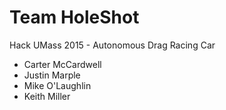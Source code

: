 <h1>Team HoleShot</h1>

Hack UMass 2015 - Autonomous Drag Racing Car

- Carter McCardwell
- Justin Marple
- Mike O'Laughlin
- Keith Miller
